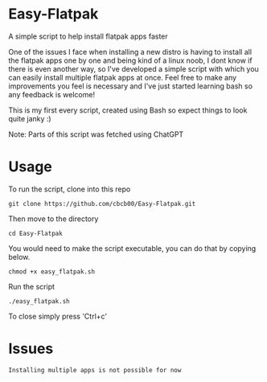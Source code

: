 # Easy-Flatpak
A simple script to help install flatpak apps faster

One of the issues I face when installing a new distro is having to install all the flatpak apps one by one and being kind of a linux noob, I dont know if there is even another way, so I've developed a simple script with which you can easily install multiple flatpak apps at once. Feel free to make any improvements you feel is necessary and I've just started learning bash so any feedback is welcome!

This is my first every script, created using Bash so expect things to look quite janky :)

Note: Parts of this script was fetched using ChatGPT

# Usage

To run the script, clone into this repo
```
git clone https://github.com/cbcb00/Easy-Flatpak.git
```
Then move to the directory
```
cd Easy-Flatpak
```
You would need to make the script executable, you can do that by copying below.
```
chmod +x easy_flatpak.sh
```
Run the script
```
./easy_flatpak.sh
```
To close simply press 'Ctrl+c'

# Issues
```
Installing multiple apps is not possible for now
```
